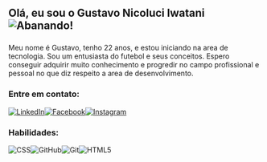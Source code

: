 ## Olá, eu sou o Gustavo Nicoluci Iwatani ![Abanando](https://github.githubassets.com/images/icons/emoji/unicode/1f44b.png)!

### 

Meu nome é Gustavo, tenho 22 anos, e estou iniciando na area de tecnologia. Sou um entusiasta do futebol e seus conceitos. Espero conseguir adquirir muito conhecimento e progredir no campo profissional e pessoal no que diz respeito a area de desenvolvimento. 

### Entre em contato:

[![LinkedIn](https://img.shields.io/badge/LinkedIn-0077B5?logo=linkedin&logoColor=white)](https://www.linkedin.com/in//gustavo-iwatani-641604203//)[![Facebook](https://img.shields.io/badge/Facebook-1877F2?logo=facebook&logoColor=white)](https://www.facebook.com//gustavo.nicoluci/)[![Instagram](https://img.shields.io/badge/Instagram-E4405F?logo=instagram&logoColor=white)](https://www.instagram.com/iwatani_12/)

### Habilidades:

![CSS](https://img.shields.io/badge/CSS-239120?logo=css3&logoColor=white)![GitHub](https://img.shields.io/badge/GitHub-100000?logo=github&logoColor=white)![Git](https://img.shields.io/badge/Git-E34F26?logo=git&logoColor=white)![HTML5](https://img.shields.io/badge/HTML5-E34F26?logo=html5&logoColor=white)

